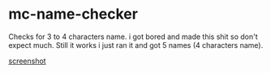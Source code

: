 # mc-name-checker
Checks for 3 to 4 characters name.
i got bored and made this shit so don't expect much. Still it works i just ran it and got 5 names (4 characters name).

[screenshot](screenshot.png)
